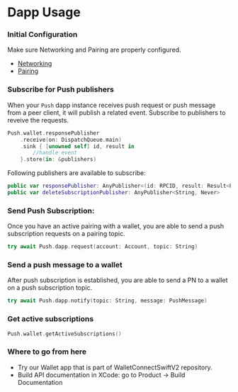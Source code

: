 

# Dapp Usage

### Initial Configuration

Make sure Networking and Pairing are properly configured.
- [Networking](../core/networking-configuration.md)
- [Pairing](../core/pairing-usage.md)


### Subscribe for Push publishers
When your `Push` dapp instance receives push request or push message from a peer client, it will publish a related event. Subscribe to publishers to reveive the requests.

```swift
Push.wallet.responsePublisher
    .receive(on: DispatchQueue.main)
    .sink { [unowned self] id, result in
        //handle event
    }.store(in: &publishers)
```
Following publishers are available to subscribe:

```swift
public var responsePublisher: AnyPublisher<(id: RPCID, result: Result<PushSubscription, PushError>), Never> 
public var deleteSubscriptionPublisher: AnyPublisher<String, Never> 
```

### Send Push Subscription:

Once you have an active pairing with a wallet, you are able to send a push subscription requests on a pairing topic.

```swift
try await Push.dapp.request(account: Account, topic: String)
```

### Send a push message to a wallet

After push subscription is established, you are able to send a PN to a wallet on a push subscription topic.

```swift
try await Push.dapp.notify(topic: String, message: PushMessage)
```

### Get active subscriptions

```swift 
Push.wallet.getActiveSubscriptions()
```


### Where to go from here
- Try our Wallet app that is part of WalletConnectSwiftV2 repository.
- Build API documentation in XCode: go to Product -> Build Documentation

